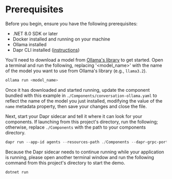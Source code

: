 ﻿# Prerequisites

Before you begin, ensure you have the following prerequisites:

- .NET 8.0 SDK or later
- Docker installed and running on your machine
- Ollama installed
- Dapr CLI installed ([instructions](https://docs.dapr.io/getting-started/install-dapr-cli/))

You'll need to download a model from [Ollama's library](https://ollama.com/library) to get started. Open
a terminal and run the following, replacing '<model_name>' with the name of the model you want to use from
Ollama's library (e.g., `llama3.2`).

```powershell
ollama run <model_name>
```

Once it has downloaded and started running, update the component bundled with this example 
in `./Components/conversation-ollama.yaml` to reflect the name of the model you just installed, modifying the value of
the `name` metadata property, then save your changes and close the file. 

Next, start your Dapr sidecar and tell it where it can look for your components. If launching from this project's directory,
run the following; otherwise, replace `./Components` with the path to your components directory.

```powershell
dapr run --app-id agents --resources-path ./Components --dapr-grpc-port 3501
```

Because the Dapr sidecar needs to continue running while your application is running, please open another terminal
window and run the following command from this project's directory to start the demo.

```powershell
dotnet run
```
